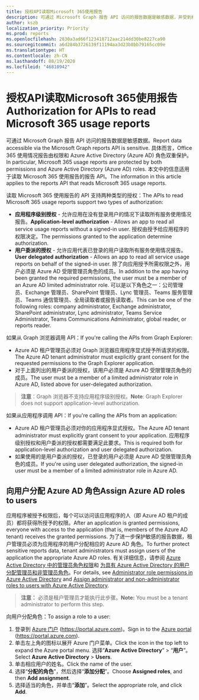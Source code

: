 ```yaml
---
title: 授权API读取Microsoft 365使用报告
description: 可通过 Microsoft Graph 报告 API 访问的报告数据是敏感数据，并受到权限和 Azure Active Directory (Azure AD) 角色的保护。
author: kszb
localization_priority: Priority
ms.prod: reports
ms.openlocfilehash: 2830a3ad66f123418712aac214dd30be8227ca90
ms.sourcegitcommit: a6d284b3726139f11194aa3d23b8bb79165cc09e
ms.translationtype: HT
ms.contentlocale: zh-CN
ms.lasthandoff: 08/19/2020
ms.locfileid: "46810942"
---
```

# <a name="authorization-for-apis-to-read-microsoft-365-usage-reports"></a><span data-ttu-id="bc449-103">授权API读取Microsoft 365使用报告</span><span class="sxs-lookup"><span data-stu-id="bc449-103">Authorization for APIs to read Microsoft 365 usage reports</span></span>

<span data-ttu-id="bc449-104">可通过 Microsoft Graph 报告 API 访问的报告数据是敏感数据。</span><span class="sxs-lookup"><span data-stu-id="bc449-104">Report data accessible via the Microsoft Graph reports API is sensitive.</span></span> <span data-ttu-id="bc449-105">具体而言，Office 365 使用情况报告由权限和 Azure Active Directory (Azure AD) 角色双重保护。</span><span class="sxs-lookup"><span data-stu-id="bc449-105">In particular, Microsoft 365 usage reports are protected by both permissions and Azure Active Directory (Azure AD) roles.</span></span> <span data-ttu-id="bc449-106">本文中的信息适用于读取 Microsoft 365 使用报告的报告 API。</span><span class="sxs-lookup"><span data-stu-id="bc449-106">The information in this article applies to the reports API that reads Microsoft 365 usage reports.</span></span>

<span data-ttu-id="bc449-107">读取 Microsoft 365 使用报告的 API 支持两种类型的授权：</span><span class="sxs-lookup"><span data-stu-id="bc449-107">The APIs to read Microsoft 365 usage reports support two types of authorization:</span></span>

- <span data-ttu-id="bc449-108">**应用程序级别授权** - 允许应用在没有登录用户的情况下读取所有服务使用情况报告。</span><span class="sxs-lookup"><span data-stu-id="bc449-108">**Application-level authorization** - Allows an app to read all service usage reports without a signed-in user.</span></span> <span data-ttu-id="bc449-109">授权由授予给应用程序的权限决定。</span><span class="sxs-lookup"><span data-stu-id="bc449-109">The permissions granted to the application determine authorization.</span></span>
- <span data-ttu-id="bc449-110">**用户委派的授权** - 允许应用代表已登录的用户读取所有服务使用情况报告。</span><span class="sxs-lookup"><span data-stu-id="bc449-110">**User delegated authorization** - Allows an app to read all service usage reports on behalf of the signed-in user.</span></span> <span data-ttu-id="bc449-111">除了向应用授予所需权限之外，用户必须是 Azure AD 受限管理员角色的成员。</span><span class="sxs-lookup"><span data-stu-id="bc449-111">In addition to the app having been granted the required permissions, the user must be a member of an Azure AD limited administrator role.</span></span> <span data-ttu-id="bc449-112">可以是以下角色之一：公司管理员、Exchange 管理员、SharePoint 管理员、Lync 管理员、Teams 服务管理员、Teams 通信管理员、全局读取者或报告读取者。</span><span class="sxs-lookup"><span data-stu-id="bc449-112">This can be one of the following roles: company administrator, Exchange administrator, SharePoint administrator, Lync administrator, Teams Service Administrator, Teams Communications Administrator, global reader, or reports reader.</span></span>

<span data-ttu-id="bc449-113">如果从 Graph 浏览器调用 API：</span><span class="sxs-lookup"><span data-stu-id="bc449-113">If you're calling the APIs from Graph Explorer:</span></span>

- <span data-ttu-id="bc449-114">Azure AD 租户管理员必须对 Graph 浏览器应用程序显式授予所请求的权限。</span><span class="sxs-lookup"><span data-stu-id="bc449-114">The Azure AD tenant administrator must explicitly grant consent for the requested permissions to the Graph Explorer application.</span></span>
- <span data-ttu-id="bc449-115">对于上面列出的用户委派的授权，该用户必须是 Azure AD 受限管理员角色的成员。</span><span class="sxs-lookup"><span data-stu-id="bc449-115">The user must be a member of a limited administrator role in Azure AD, listed above for user-delegated authorization.</span></span>

><span data-ttu-id="bc449-116">**注意**：Graph 浏览器不支持应用程序级别授权。</span><span class="sxs-lookup"><span data-stu-id="bc449-116">**Note**: Graph Explorer does not support application-level authorization.</span></span>

<span data-ttu-id="bc449-117">如果从应用程序调用 API：</span><span class="sxs-lookup"><span data-stu-id="bc449-117">If you're calling the APIs from an application:</span></span>

- <span data-ttu-id="bc449-118">Azure AD 租户管理员必须对你的应用程序显式授权。</span><span class="sxs-lookup"><span data-stu-id="bc449-118">The Azure AD tenant administrator must explicitly grant consent to your application.</span></span> <span data-ttu-id="bc449-119">应用程序级别授权和用户委派的授权都需要满足此要求。</span><span class="sxs-lookup"><span data-stu-id="bc449-119">This is required both for application-level authorization and user delegated authorization.</span></span>
- <span data-ttu-id="bc449-120">如果使用的是用户委派的授权，已登录的用户必须是 Azure AD 受限管理员角色的成员。</span><span class="sxs-lookup"><span data-stu-id="bc449-120">If you're using user delegated authorization, the signed-in user must be a member of a limited administrator role in Azure AD.</span></span>

## <a name="assign-azure-ad-roles-to-users"></a><span data-ttu-id="bc449-121">向用户分配 Azure AD 角色</span><span class="sxs-lookup"><span data-stu-id="bc449-121">Assign Azure AD roles to users</span></span>

<span data-ttu-id="bc449-122">应用程序被授予权限后，每个可以访问该应用程序的人（即 Azure AD 租户的成员）都将获得所授予的权限。</span><span class="sxs-lookup"><span data-stu-id="bc449-122">After an application is granted permissions, everyone with access to the application (that is, members of the Azure AD tenant) receives the granted permissions.</span></span> <span data-ttu-id="bc449-123">为了进一步保护敏感的报告数据，租户管理员必须为应用程序的用户分配相应的 Azure AD 角色。</span><span class="sxs-lookup"><span data-stu-id="bc449-123">To further protect sensitive reports data, tenant administrators must assign users of the application the appropriate Azure AD roles.</span></span> <span data-ttu-id="bc449-124">有关详细信息，请参阅 [Azure Active Directory 中的管理员角色权限](https://docs.microsoft.com/azure/active-directory/active-directory-assign-admin-roles-azure-portal)和 [为具有 Azure Active Directory 的用户分配管理员和非管理员角色](https://docs.microsoft.com/azure/active-directory/active-directory-users-assign-role-azure-portal)。</span><span class="sxs-lookup"><span data-stu-id="bc449-124">For details, see [Administrator role permissions in Azure Active Directory](https://docs.microsoft.com/azure/active-directory/active-directory-assign-admin-roles-azure-portal) and [Assign administrator and non-administrator roles to users with Azure Active Directory](https://docs.microsoft.com/azure/active-directory/active-directory-users-assign-role-azure-portal).</span></span>

><span data-ttu-id="bc449-125">**注意：** 必须是租户管理员才能执行此步骤。</span><span class="sxs-lookup"><span data-stu-id="bc449-125">**Note:** You must be a tenant administrator to perform this step.</span></span>

<span data-ttu-id="bc449-126">向用户分配角色：</span><span class="sxs-lookup"><span data-stu-id="bc449-126">To assign a role to a user:</span></span>

1. <span data-ttu-id="bc449-127">登录到 [Azure 门户](https://portal.azure.com) (https://portal.azure.com)。</span><span class="sxs-lookup"><span data-stu-id="bc449-127">Sign in to the [Azure portal](https://portal.azure.com) (https://portal.azure.com).</span></span>
2. <span data-ttu-id="bc449-128">单击左上角的图标以展开 Azure 门户菜单。</span><span class="sxs-lookup"><span data-stu-id="bc449-128">Click the icon in the top left to expand the Azure portal menu.</span></span> <span data-ttu-id="bc449-129">选择“**Azure Active Directory**” > “**用户**”。</span><span class="sxs-lookup"><span data-stu-id="bc449-129">Select **Azure Active Directory** > **Users**.</span></span>
3. <span data-ttu-id="bc449-130">单击相应用户的姓名。</span><span class="sxs-lookup"><span data-stu-id="bc449-130">Click the name of the user.</span></span>
4. <span data-ttu-id="bc449-131">选择“**分配的角色**”，然后选择“**添加分配**”。</span><span class="sxs-lookup"><span data-stu-id="bc449-131">Choose **Assigned roles**, and then **Add assignment**.</span></span>
5. <span data-ttu-id="bc449-132">选择适当的角色，并单击“**添加**”。</span><span class="sxs-lookup"><span data-stu-id="bc449-132">Select the appropriate role, and click **Add**.</span></span>
